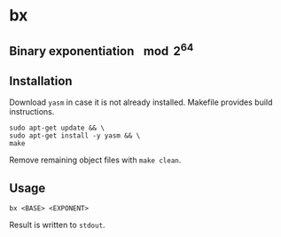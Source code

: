 # bx
## Binary exponentiation $\mod  2^{64}$


## Installation
Download `yasm` in case it is not already installed. Makefile provides build instructions.
```
sudo apt-get update && \
sudo apt-get install -y yasm && \
make
```

Remove remaining object files with `make clean`.

## Usage
```
bx <BASE> <EXPONENT>
```
Result is written to `stdout`.

